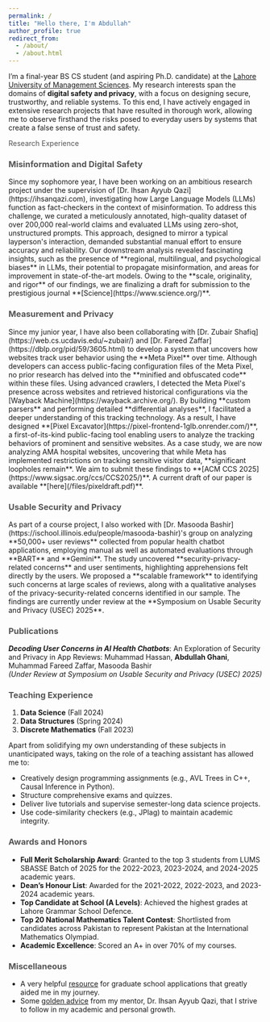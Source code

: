 ```yaml
---
permalink: /
title: "Hello there, I'm Abdullah"
author_profile: true
redirect_from: 
  - /about/
  - /about.html
---
```

I’m a final-year BS CS student (and aspiring Ph.D. candidate) at the [Lahore University of Management Sciences](https://lums.edu.pk/). My research interests span the domains of **digital safety and privacy**, with a focus on designing secure, trustworthy, and reliable systems. To this end, I have actively engaged in extensive research projects that have resulted in thorough
work, allowing me to observe firsthand the risks posed to everyday users by systems that create a false sense of trust and safety.


<span style="color: #555;">Research Experience</span>

<h3 style="color: #555;">Misinformation and Digital Safety</h3>
Since my sophomore year, I have been working on an ambitious research project under the supervision of [Dr. Ihsan Ayyub Qazi](https://ihsanqazi.com), investigating how Large Language Models (LLMs) function as fact-checkers in the context of misinformation. To address this challenge, we curated a meticulously annotated, high-quality dataset of over 200,000 real-world claims and evaluated LLMs using zero-shot, unstructured prompts. This approach, designed to mirror a typical layperson's interaction, demanded substantial manual effort to ensure accuracy and reliability. Our downstream analysis revealed fascinating insights, such as the presence of **regional, multilingual, and psychological biases** in LLMs, their potential to propagate misinformation, and areas for improvement in state-of-the-art models. Owing to the **scale, originality, and rigor** of our findings, we are finalizing a draft for submission to the prestigious journal **[Science](https://www.science.org/)**.

<h3 style="color: #555;">Measurement and Privacy</h3>
Since my junior year, I have also been collaborating with [Dr. Zubair Shafiq](https://web.cs.ucdavis.edu/~zubair/) and [Dr. Fareed Zaffar](https://dblp.org/pid/59/3605.html) to develop a system that uncovers how websites track user behavior using the **Meta Pixel** over time. Although developers can access public-facing configuration files of the Meta Pixel, no prior research has delved into the **minified and obfuscated code** within these files. Using advanced crawlers, I detected the Meta Pixel's presence across websites and retrieved historical configurations via the [Wayback Machine](https://wayback.archive.org/). By building **custom parsers** and performing detailed **differential analyses**, I facilitated a deeper understanding of this tracking technology. As a result, I have designed **[Pixel Excavator](https://pixel-frontend-1glb.onrender.com/)**, a first-of-its-kind public-facing tool enabling users to analyze the tracking behaviors of prominent and sensitive websites. As a case study, we are now analyzing AMA hospital websites, uncovering that while Meta has implemented restrictions on tracking sensitive visitor data, **significant loopholes remain**. We aim to submit these findings to **[ACM CCS 2025](https://www.sigsac.org/ccs/CCS2025/)**. A current draft of our paper is available **[here](/files/pixeldraft.pdf)**.

<h3 style="color: #555;">Usable Security and Privacy</h3>
As part of a course project, I also worked with [Dr. Masooda Bashir](https://ischool.illinois.edu/people/masooda-bashir)'s group on analyzing **50,000+ user reviews** collected from popular health chatbot applications, employing manual as well as automated evaluations through **BART** and **Gemini**. The study uncovered **security-privacy-related concerns** and user sentiments, highlighting apprehensions felt directly by the users. We proposed a **scalable framework** to identifying such concerns at large scales of reviews, along with a qualitative analyses of the privacy-security-related concerns identified in our sample. The findings are currently under review at the **Symposium on Usable Security and Privacy (USEC) 2025**.

<h3 style="color: #555;">Publications</h3>

***Decoding User Concerns in AI Health Chatbots***: An Exploration of Security and Privacy in App Reviews: Muhammad Hassan, **Abdullah Ghani**, Muhammad Fareed Zaffar, Masooda Bashir  
_(Under Review at Symposium on Usable Security and Privacy (USEC) 2025)_

<h3 style="color: #555;">Teaching Experience</h3>

1. **Data Science**              (Fall 2024)  
2. **Data Structures**           (Spring 2024)  
3. **Discrete Mathematics**      (Fall 2023)  

Apart from solidifying my own understanding of these subjects in unanticipated ways, taking on the role of a teaching assistant has allowed me to:
- Creatively design programming assignments (e.g., AVL Trees in C++, Causal Inference in Python).  
- Structure comprehensive exams and quizzes.  
- Deliver live tutorials and supervise semester-long data science projects.  
- Use code-similarity checkers (e.g., JPlag) to maintain academic integrity.  

<h3 style="color: #555;">Awards and Honors</h3>

- **Full Merit Scholarship Award**: Granted to the top 3 students from LUMS SBASSE Batch of 2025 for the 2022-2023, 2023-2024, and 2024-2025 academic years.  
- **Dean’s Honour List**: Awarded for the 2021-2022, 2022-2023, and 2023-2024 academic years.  
- **Top Candidate at School (A Levels)**: Achieved the highest grades at Lahore Grammar School Defence.  
- **Top 20 National Mathematics Talent Contest**: Shortlisted from candidates across Pakistan to represent Pakistan at the International Mathematics Olympiad.
- **Academic Excellence**: Scored an A+ in over 70% of my courses.

<h3 style="color: #555;">Miscellaneous</h3>


- A very helpful [resource](https://www.cs.cmu.edu/~harchol/gradschooltalk.pdf) for graduate school applications that greatly aided me in my journey.  
- Some [golden advice](https://ihsan-qazi.blogspot.com/2010/08/few-pieces-of-advice-i-gave-to-my.html) from my mentor, Dr. Ihsan Ayyub Qazi, that I strive to follow in my academic and personal growth.

